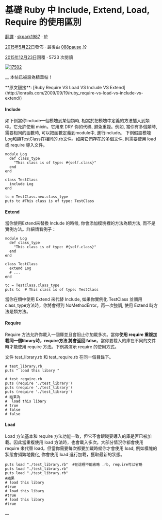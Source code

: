 # 基礎 Ruby 中 Include, Extend, Load, Require 的使用區別


[翻譯](https://ruby-china.org/topics/node68)
       ·
      [skpark1987](https://ruby-china.org/skpark1987)
       ·
      於

<abbr class="timeago" title="2015年5月22日">2015年5月22日</abbr>發佈
         ·
        最後由 [088pause](https://ruby-china.org/088pause) 於

<abbr class="timeago" title="2015年12月23日">2015年12月23日</abbr>回覆
       ·
      5723 次閱讀

[![17502](https://ruby-china-files.b0.upaiyun.com/user/avatar/17502.jpg!md)](https://ruby-china.org/skpark1987)

__ 本帖已被設為精華帖！

<article>
**原文鏈接**:  [Ruby Require VS Load VS Include VS Extend](http://ionrails.com/2009/09/19/ruby_require-vs-load-vs-include-vs-extend/)

#### Include

如下例當你Include一個模塊到某個類時, 相當於把模塊中定義的方法插入到類中。它允許使用 mixin。它用來 DRY 你的代碼, 避免重複。例如, 當你有多個類時, 需要相同的函數時, 可以把函數定義到module中, 進行include。
下例假設模塊Log和類TestClass在相同的.rb文件。如果它們存在於多個文件, 則需要使用 load 或 require 導入文件。




```
module Log
  def class_type
    "This class is of type: #{self.class}"
  end
end

class TestClass
  include Log
end

tc = TestClass.new.class_type
puts tc #This class is of type: TestClass
```


#### Extend

當你使用Extend來替換 Include 的時候, 你會添加模塊裡的方法為類方法, 而不是實例方法。詳細請看例子：




```
module Log
  def class_type
    "This class is of type: #{self.class}"
  end
end

class TestClass
  extend Log
  # ...
end

tc = TestClass.class_type
puts tc  # This class is of type: TestClass
```


當你在類中使用 Extend 來代替 Include, 如果你實例化 TestClass 並調用 class_type方法時，你將會得到 NoMethodError。再一次強調, 使用 Extend 時方法是類方法。

#### Require

Require 方法允許你載入一個庫並且會阻止你加載多次。當你**使用 require 重複加載同一個library時，require方法 將會返回 false**。當你要載入的庫在不同的文件時才能使用 require 方法。下例將演示 require 的使用方式。

文件 test_library.rb 和 test_require.rb 在同一個目錄下。


```
# test_library.rb
puts " load this libary "
```





```
# test_require.rb
puts (require './test_library')
puts (require './test_library')
puts (require './test_library')
# 結果為
#  load this libary
# true
# false
# false
```


#### Load

Load 方法基本和 require 方法功能一致，但它不會跟蹤要導入的庫是否已被加載。因此當重複使用 load 方法時，也會載入多次。大部分情況你都會使用 require 來代替 load。但當你需要每次都要加載時候你才會使用 load, 例如模塊的狀態會頻繁地變化, 你會使用 load 進行加載，獲取最新的狀態。




```
puts load "./test_library.rb"  #在這裡不能省略 .rb, require可以省略
puts load "./test_library.rb"
puts load "./test_library.rb"
#結果
# load this libary
#true
# load this libary
#true
# load this libary
#true
```

</article>

[__ ](https://ruby-china.org/account/sign_in)
